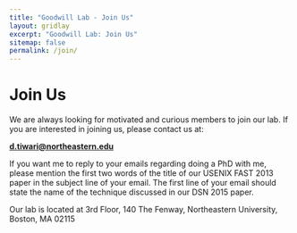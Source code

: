 ```yaml
---
title: "Goodwill Lab - Join Us"
layout: gridlay
excerpt: "Goodwill Lab: Join Us"
sitemap: false
permalink: /join/
---
```

# Join Us

We are always looking for motivated and curious members to join our lab. If you are interested in joining us, please contact us at:

<b>d.tiwari@northeastern.edu</b>

If you want me to reply to your emails regarding doing a PhD with me, please mention the first two words of the title of our USENIX FAST 2013 paper in the subject line of your email. The first line of your email should state the name of the technique discussed in our DSN 2015 paper.

Our lab is located at 3rd Floor, 140 The Fenway, Northeastern University, Boston, MA 02115